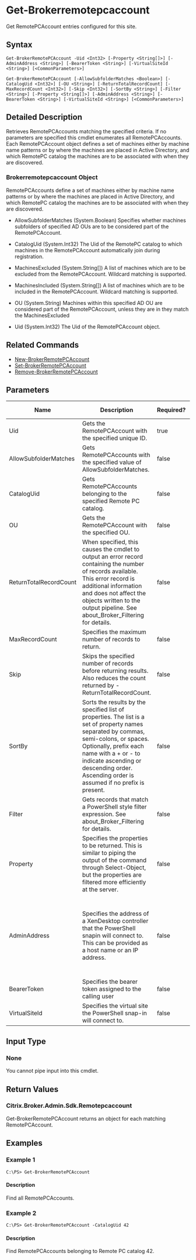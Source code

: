 ﻿
# Get-Brokerremotepcaccount
Get RemotePCAccount entries configured for this site.
## Syntax
```
Get-BrokerRemotePCAccount -Uid <Int32> [-Property <String[]>] [-AdminAddress <String>] [-BearerToken <String>] [-VirtualSiteId <String>] [<CommonParameters>]

Get-BrokerRemotePCAccount [-AllowSubfolderMatches <Boolean>] [-CatalogUid <Int32>] [-OU <String>] [-ReturnTotalRecordCount] [-MaxRecordCount <Int32>] [-Skip <Int32>] [-SortBy <String>] [-Filter <String>] [-Property <String[]>] [-AdminAddress <String>] [-BearerToken <String>] [-VirtualSiteId <String>] [<CommonParameters>]
```
## Detailed Description
Retrieves RemotePCAccounts matching the specified criteria. If no parameters are specified this cmdlet enumerates all RemotePCAccounts. Each RemotePCAccount object defines a set of machines either by machine name patterns or by where the machines are placed in Active Directory, and which RemotePC catalog the machines are to be associated with when they are discovered.


### Brokerremotepcaccount Object
RemotePCAccounts define a set of machines either by machine name patterns or by where the machines are placed in Active Directory, and which RemotePC catalog the machines are to be associated with when they are discovered.


  * AllowSubfolderMatches (System.Boolean) Specifies whether machines subfolders of specified AD OUs are to be considered part of the RemotePCAccount.

  * CatalogUid (System.Int32) The Uid of the RemotePC catalog to which machines in the RemotePCAccount automatically join during registration.

  * MachinesExcluded (System.String\[\]) A list of machines which are to be excluded from the RemotePCAccount. Wildcard matching is supported.

  * MachinesIncluded (System.String\[\]) A list of machines which are to be included in the RemotePCAccount. Wildcard matching is supported.

  * OU (System.String) Machines within this specified AD OU are considered part of the RemotePCAccount, unless they are in they match the MachinesExcluded

  * Uid (System.Int32) The Uid of the RemotePCAccount object.


## Related Commands

* [New-BrokerRemotePCAccount](../New-BrokerRemotePCAccount/)
* [Set-BrokerRemotePCAccount](../Set-BrokerRemotePCAccount/)
* [Remove-BrokerRemotePCAccount](../Remove-BrokerRemotePCAccount/)
## Parameters
| Name   | Description | Required? | Pipeline Input | Default Value |
| --- | --- | --- | --- | --- |
| Uid | Gets the RemotePCAccount with the specified unique ID. | true | false |  |
| AllowSubfolderMatches | Gets RemotePCAccounts with the specified value of AllowSubfolderMatches. | false | false |  |
| CatalogUid | Gets RemotePCAccounts belonging to the specified Remote PC catalog. | false | false |  |
| OU | Gets the RemotePCAccount with the specified OU. | false | false |  |
| ReturnTotalRecordCount | When specified, this causes the cmdlet to output an error record containing the number of records available. This error record is additional information and does not affect the objects written to the output pipeline. See about\_Broker\_Filtering for details. | false | false | False |
| MaxRecordCount | Specifies the maximum number of records to return. | false | false | 250 |
| Skip | Skips the specified number of records before returning results. Also reduces the count returned by -ReturnTotalRecordCount. | false | false | 0 |
| SortBy | Sorts the results by the specified list of properties. The list is a set of property names separated by commas, semi-colons, or spaces. Optionally, prefix each name with a + or - to indicate ascending or descending order. Ascending order is assumed if no prefix is present. | false | false | The default sort order is by name or unique identifier. |
| Filter | Gets records that match a PowerShell style filter expression. See about\_Broker\_Filtering for details. | false | false |  |
| Property | Specifies the properties to be returned. This is similar to piping the output of the command through Select-Object, but the properties are filtered more efficiently at the server. | false | false |  |
| AdminAddress | Specifies the address of a XenDesktop controller that the PowerShell snapin will connect to. This can be provided as a host name or an IP address. | false | false | Localhost. Once a value is provided by any cmdlet, this value will become the default. |
| BearerToken | Specifies the bearer token assigned to the calling user | false | false |  |
| VirtualSiteId | Specifies the virtual site the PowerShell snap-in will connect to. | false | false |  |

## Input Type

### None
You cannot pipe input into this cmdlet.
## Return Values

### Citrix.Broker.Admin.Sdk.Remotepcaccount
Get-BrokerRemotePCAccount returns an object for each matching RemotePCAccount.
## Examples

### Example 1
```
C:\PS> Get-BrokerRemotePCAccount
```
#### Description
Find all RemotePCAccounts.
### Example 2
```
C:\PS> Get-BrokerRemotePCAccount -CatalogUid 42
```
#### Description
Find RemotePCAccounts belonging to Remote PC catalog 42.

